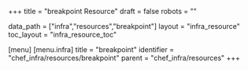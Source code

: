 +++
title = "breakpoint Resource"
draft = false
robots = ""

data_path = ["infra","resources","breakpoint"]
layout = "infra_resource"
toc_layout = "infra_resource_toc"

[menu]
  [menu.infra]
    title = "breakpoint"
    identifier = "chef_infra/resources/breakpoint"
    parent = "chef_infra/resources"
+++

<!-- The contents of this page are automatically generated from the breakpoint.yaml file in the data/infra/resources directory. -->
<!-- To suggest a change, edit the https://github.com/chef/chef/blob/main/lib/chef/resource/breakpoint.rb file and submit a pull request to the https://github.com/chef/chef repository. -->
<!-- markdownlint-disable-file -->

